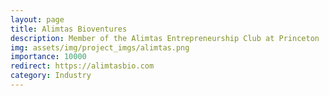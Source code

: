 ```yaml
---
layout: page
title: Alimtas Bioventures
description: Member of the Alimtas Entrepreneurship Club at Princeton	
img: assets/img/project_imgs/alimtas.png
importance: 10000
redirect: https://alimtasbio.com
category: Industry
---
```

